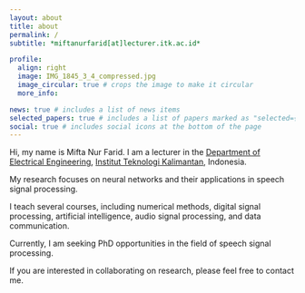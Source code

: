 ```yaml
---
layout: about
title: about
permalink: /
subtitle: *miftanurfarid[at]lecturer.itk.ac.id*

profile:
  align: right
  image: IMG_1845_3_4_compressed.jpg
  image_circular: true # crops the image to make it circular
  more_info:

news: true # includes a list of news items
selected_papers: true # includes a list of papers marked as "selected={true}"
social: true # includes social icons at the bottom of the page
---
```

Hi, my name is Mifta Nur Farid. I am a lecturer in the [Department of Electrical Engineering](https://ee.itk.ac.id), [Institut Teknologi Kalimantan](https://itk.ac.id), Indonesia.

My research focuses on neural networks and their applications in speech signal processing.

I teach several courses, including numerical methods, digital signal processing, artificial intelligence, audio signal processing, and data communication.

Currently, I am seeking PhD opportunities in the field of speech signal processing.

If you are interested in collaborating on research, please feel free to contact me.
